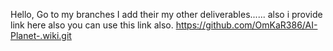 Hello, Go to my branches I add their my other deliverables......
 also i provide link here also you can use this link also. https://github.com/OmKaR386/AI-Planet-.wiki.git
